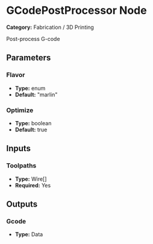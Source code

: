 
# GCodePostProcessor Node

**Category:** Fabrication / 3D Printing

Post-process G-code

## Parameters


### Flavor
- **Type:** enum
- **Default:** "marlin"





### Optimize
- **Type:** boolean
- **Default:** true





## Inputs


### Toolpaths
- **Type:** Wire[]
- **Required:** Yes



## Outputs


### Gcode
- **Type:** Data




